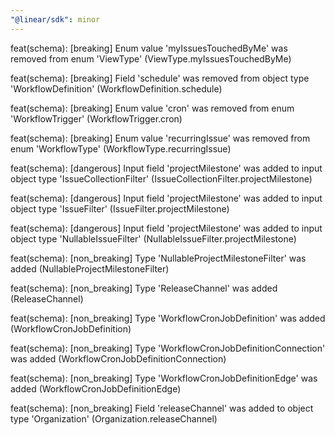 ```yaml
---
"@linear/sdk": minor
---
```



feat(schema): [breaking] Enum value 'myIssuesTouchedByMe' was removed from enum 'ViewType' (ViewType.myIssuesTouchedByMe)

feat(schema): [breaking] Field 'schedule' was removed from object type 'WorkflowDefinition' (WorkflowDefinition.schedule)

feat(schema): [breaking] Enum value 'cron' was removed from enum 'WorkflowTrigger' (WorkflowTrigger.cron)

feat(schema): [breaking] Enum value 'recurringIssue' was removed from enum 'WorkflowType' (WorkflowType.recurringIssue)

feat(schema): [dangerous] Input field 'projectMilestone' was added to input object type 'IssueCollectionFilter' (IssueCollectionFilter.projectMilestone)

feat(schema): [dangerous] Input field 'projectMilestone' was added to input object type 'IssueFilter' (IssueFilter.projectMilestone)

feat(schema): [dangerous] Input field 'projectMilestone' was added to input object type 'NullableIssueFilter' (NullableIssueFilter.projectMilestone)

feat(schema): [non_breaking] Type 'NullableProjectMilestoneFilter' was added (NullableProjectMilestoneFilter)

feat(schema): [non_breaking] Type 'ReleaseChannel' was added (ReleaseChannel)

feat(schema): [non_breaking] Type 'WorkflowCronJobDefinition' was added (WorkflowCronJobDefinition)

feat(schema): [non_breaking] Type 'WorkflowCronJobDefinitionConnection' was added (WorkflowCronJobDefinitionConnection)

feat(schema): [non_breaking] Type 'WorkflowCronJobDefinitionEdge' was added (WorkflowCronJobDefinitionEdge)

feat(schema): [non_breaking] Field 'releaseChannel' was added to object type 'Organization' (Organization.releaseChannel)